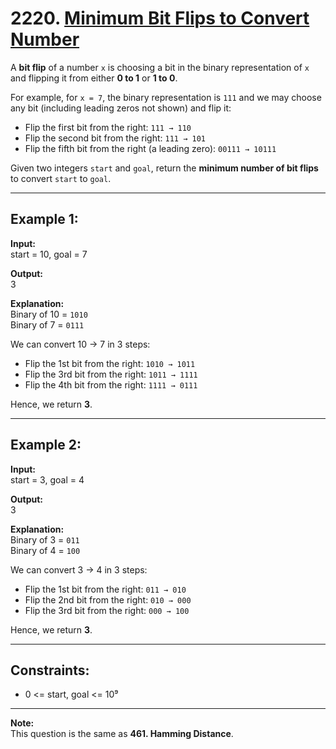 # 2220. [Minimum Bit Flips to Convert Number](https://leetcode.com/problems/minimum-bit-flips-to-convert-number/description/)

A **bit flip** of a number `x` is choosing a bit in the binary representation of `x` and flipping it from either **0 to 1** or **1 to 0**.  

For example, for `x = 7`, the binary representation is `111` and we may choose any bit (including leading zeros not shown) and flip it:  
- Flip the first bit from the right: `111 → 110`  
- Flip the second bit from the right: `111 → 101`  
- Flip the fifth bit from the right (a leading zero): `00111 → 10111`  

Given two integers `start` and `goal`, return the **minimum number of bit flips** to convert `start` to `goal`.  

---

## Example 1:

**Input:**  
start = 10, goal = 7  

**Output:**  
3  

**Explanation:**  
Binary of 10 = `1010`  
Binary of 7 = `0111`  

We can convert 10 → 7 in 3 steps:  
- Flip the 1st bit from the right: `1010 → 1011`  
- Flip the 3rd bit from the right: `1011 → 1111`  
- Flip the 4th bit from the right: `1111 → 0111`  

Hence, we return **3**.  

---

## Example 2:

**Input:**  
start = 3, goal = 4  

**Output:**  
3  

**Explanation:**  
Binary of 3 = `011`  
Binary of 4 = `100`  

We can convert 3 → 4 in 3 steps:  
- Flip the 1st bit from the right: `011 → 010`  
- Flip the 2nd bit from the right: `010 → 000`  
- Flip the 3rd bit from the right: `000 → 100`  

Hence, we return **3**.  

---

## Constraints:

- 0 <= start, goal <= 10⁹  

---

**Note:**  
This question is the same as **461. Hamming Distance**.  

